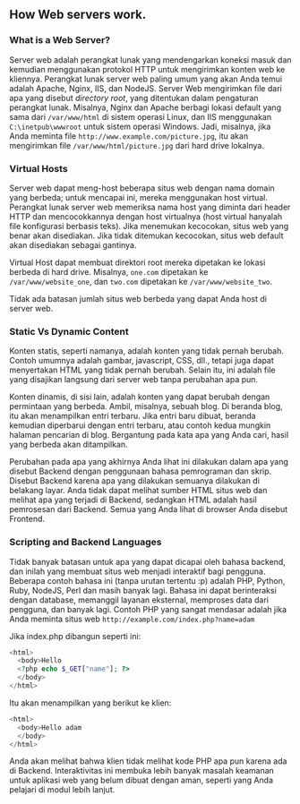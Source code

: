 ## How Web servers work.

### What is a Web Server?
Server web adalah perangkat lunak yang mendengarkan koneksi masuk dan kemudian menggunakan protokol HTTP untuk mengirimkan konten web ke kliennya. Perangkat lunak server web paling umum yang akan Anda temui adalah Apache, Nginx, IIS, dan NodeJS. Server Web mengirimkan file dari apa yang disebut *directory root*, yang ditentukan dalam pengaturan perangkat lunak. Misalnya, Nginx dan Apache berbagi lokasi default yang sama dari `/var/www/html` di sistem operasi Linux, dan IIS menggunakan `C:\inetpub\wwwroot` untuk sistem operasi Windows. Jadi, misalnya, jika Anda meminta file `http://www.example.com/picture.jpg`, itu akan mengirimkan file `/var/www/html/picture.jpg` dari hard drive lokalnya.

### Virtual Hosts
Server web dapat meng-host beberapa situs web dengan nama domain yang berbeda; untuk mencapai ini, mereka menggunakan host virtual. Perangkat lunak server web memeriksa nama host yang diminta dari header HTTP dan mencocokkannya dengan host virtualnya (host virtual hanyalah file konfigurasi berbasis teks). Jika menemukan kecocokan, situs web yang benar akan disediakan. Jika tidak ditemukan kecocokan, situs web default akan disediakan sebagai gantinya.

Virtual Host dapat membuat direktori root mereka dipetakan ke lokasi berbeda di hard drive. Misalnya, `one.com` dipetakan ke `/var/www/website_one`, dan `two.com` dipetakan ke `/var/www/website_two`.

Tidak ada batasan jumlah situs web berbeda yang dapat Anda host di server web.

### Static Vs Dynamic Content
Konten statis, seperti namanya, adalah konten yang tidak pernah berubah. Contoh umumnya adalah gambar, javascript, CSS, dll., tetapi juga dapat menyertakan HTML yang tidak pernah berubah. Selain itu, ini adalah file yang disajikan langsung dari server web tanpa perubahan apa pun.

Konten dinamis, di sisi lain, adalah konten yang dapat berubah dengan permintaan yang berbeda. Ambil, misalnya, sebuah blog. Di beranda blog, itu akan menampilkan entri terbaru. Jika entri baru dibuat, beranda kemudian diperbarui dengan entri terbaru, atau contoh kedua mungkin halaman pencarian di blog. Bergantung pada kata apa yang Anda cari, hasil yang berbeda akan ditampilkan.

Perubahan pada apa yang akhirnya Anda lihat ini dilakukan dalam apa yang disebut Backend dengan penggunaan bahasa pemrograman dan skrip. Disebut Backend karena apa yang dilakukan semuanya dilakukan di belakang layar. Anda tidak dapat melihat sumber HTML situs web dan melihat apa yang terjadi di Backend, sedangkan HTML adalah hasil pemrosesan dari Backend. Semua yang Anda lihat di browser Anda disebut Frontend.

### Scripting and Backend Languages
Tidak banyak batasan untuk apa yang dapat dicapai oleh bahasa backend, dan inilah yang membuat situs web menjadi interaktif bagi pengguna. Beberapa contoh bahasa ini (tanpa urutan tertentu :p) adalah PHP, Python, Ruby, NodeJS, Perl dan masih banyak lagi. Bahasa ini dapat berinteraksi dengan database, memanggil layanan eksternal, memproses data dari pengguna, dan banyak lagi. Contoh PHP yang sangat mendasar adalah jika Anda meminta situs web `http://example.com/index.php?name=adam`

Jika index.php dibangun seperti ini:
```php
<html>
  <body>Hello 
  <?php echo $_GET["name"]; ?>
  </body>
</html>
```
Itu akan menampilkan yang berikut ke klien:

```php
<html>  
  <body>Hello adam
  </body>
</html>
```
Anda akan melihat bahwa klien tidak melihat kode PHP apa pun karena ada di Backend. Interaktivitas ini membuka lebih banyak masalah keamanan untuk aplikasi web yang belum dibuat dengan aman, seperti yang Anda pelajari di modul lebih lanjut.
